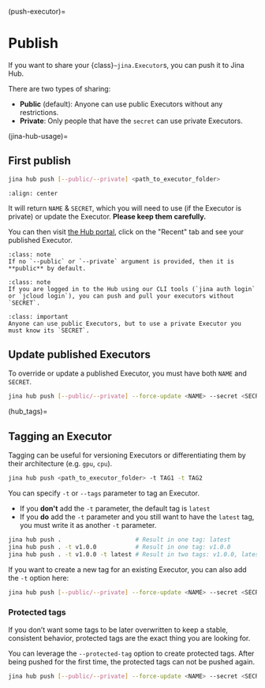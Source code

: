 (push-executor)=
# Publish

If you want to share your {class}`~jina.Executor`s, you can push it to Jina Hub.

There are two types of sharing:
- **Public** (default): Anyone can use public Executors without any restrictions.
- **Private**: Only people that have the `secret` can use private Executors. 

(jina-hub-usage)=
## First publish

```bash
jina hub push [--public/--private] <path_to_executor_folder>
```

```{figure} screenshots/hub-push.gif
:align: center
```


It will return `NAME` & `SECRET`, which you will need to use (if the Executor is private) or update the Executor. **Please keep them carefully.**

You can then visit [the Hub portal](https://hub.jina.ai), click on the "Recent" tab and see your published Executor.

````{admonition} Note
:class: note
If no `--public` or `--private` argument is provided, then it is **public** by default.
````

````{admonition} Note
:class: note
If you are logged in to the Hub using our CLI tools (`jina auth login` or `jcloud login`), you can push and pull your executors without `SECRET`.
````

````{admonition} Important
:class: important
Anyone can use public Executors, but to use a private Executor you must know its `SECRET`.
````


## Update published Executors

To override or update a published Executor, you must have both `NAME` and `SECRET`.

```bash
jina hub push [--public/--private] --force-update <NAME> --secret <SECRET> <path_to_executor_folder>
```

(hub_tags)=
## Tagging an Executor

Tagging can be useful for versioning Executors or differentiating them by their architecture (e.g. `gpu`, `cpu`).

```bash
jina hub push <path_to_executor_folder> -t TAG1 -t TAG2
```

You can specify `-t` or `--tags` parameter to tag an Executor.

- If you **don't** add the `-t` parameter, the default tag is `latest`
- If you **do** add the `-t` parameter and you still want to have the `latest` tag, you must write it as another `-t` parameter.

```bash
jina hub push .                     # Result in one tag: latest
jina hub push . -t v1.0.0           # Result in one tag: v1.0.0
jina hub push . -t v1.0.0 -t latest # Result in two tags: v1.0.0, latest
```

If you want to create a new tag for an existing Executor, you can also add the `-t` option here:

```bash
jina hub push [--public/--private] --force-update <NAME> --secret <SECRET> -t TAG <path_to_executor_folder>
```

### Protected tags

If you don’t want some tags to be later overwritten to keep a stable, consistent behavior, 
protected tags are the exact thing you are looking for.

You can leverage the `--protected-tag` option to create protected tags. 
After being pushed for the first time, the protected tags can not be pushed again.

```bash
jina hub push [--public/--private] --force-update <NAME> --secret <SECRET> --protected-tag <PROTECTED_TAG_1> --protected-tag <PROTECTED_TAG_2> <path_to_executor_folder>
```